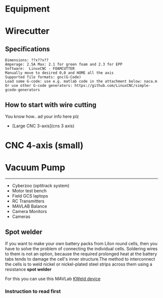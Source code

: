 # Equipment


# Wirecutter

## Specifications

    Dimensions: ??x??x??
    Amperage: 2.5A Max: 2.1 for green foam and 2.3 for EPP
    Software: ​ LinuxCNC - FOAMCUTTER
    Manually move to desired 0,0 and HOME all the axis
    Supported file formats: gnc(G-Code)
    Load some G-code: use e.g. matlab code in the attachment below: naca.m
    Or use other G-code generators: ​https://github.com/LinuxCNC/simple-gcode-generators 

## How to start with wire cutting

You know how.. ad your info here plz

* [Large CNC 3-axis](cns 3 axis)
# CNC 4-axis (small)
# Vacuum Pump
----
* Cyberzoo (optitrack system)
* Motor test bench
* Field GCS laptops
* RC Transmitters
* MAVLAB Balance
* Camera Monitors
* Cameras 

## Spot welder

If you want to make your own battery packs from LiIon round cells, then you have to solve the problem of connecting the individual cells. Soldering wires to them is not an option, because the required prolonged heat at the battery tabs tends to damage the cell's inner structure.The method to interconnect the cells is to weld nickel or nickel-plated steel strips across them using a resistance **spot welder**

For this you can use this  MAVLab [KWeld device](https://www.keenlab.de/index.php/portfolio-item/kweld/)

### Instruction to read first

[]()
